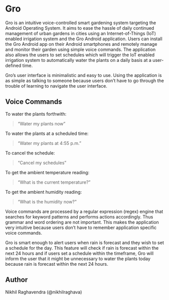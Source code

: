# Gro

Gro is an intuitive voice-controlled smart gardening system targeting the Android Operating System. It aims to ease the hassle of daily continued management of urban gardens in cities using an Internet-of-Things (IoT) enabled irrigation system and the Gro Android application. Users can install the Gro Android app on their Android smartphones and remotely manage and monitor their garden using simple voice commands. The application also allows the users to set schedules which will trigger the IoT enabled irrigation system to automatically water the plants on a daily basis at a user-defined time.

Gro’s user interface is minimalistic and easy to use. Using the application is as simple as talking to someone because users don’t have to go through the trouble of learning to navigate the user interface.

## Voice Commands

To water the plants forthwith:

>   “Water my plants now”
    
To water the plants at a scheduled time:

>   “Water my plants at 4:55 p.m.”
    
To cancel the schedule:

>   “Cancel my schedules”
    
To get the ambient temperature reading:

>   “What is the current temperature?”
    
To get the ambient humidity reading: 

>   “What is the humidity now?"
    
Voice commands are processed by a regular expression (regex) engine that searches for keyword patterns and performs actions accordingly. Thus grammar and word ordering are not important. This makes the application very intuitive because users don’t have to remember application specific voice commands.

Gro is smart enough to alert users when rain is forecast and they wish to set a schedule for the day. This feature will check if rain is forecast within the next 24 hours and if users set a schedule within the timeframe, Gro will inform the user that it might be unnecessary to water the plants today because rain is forecast within the next 24 hours.

## Author

Nikhil Raghavendra (@nikhilraghava)
